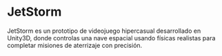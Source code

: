 # JetStorm
JetStorm es un prototipo de videojuego hipercasual desarrollado en Unity3D, donde controlas una nave espacial usando físicas realistas para completar misiones de aterrizaje con precisión.
